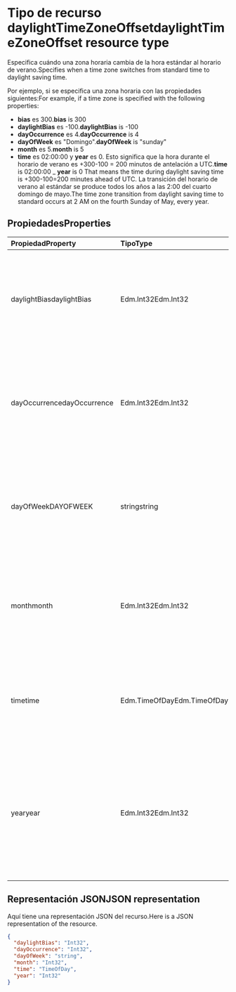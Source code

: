 # <a name="daylighttimezoneoffset-resource-type"></a><span data-ttu-id="38e14-101">Tipo de recurso daylightTimeZoneOffset</span><span class="sxs-lookup"><span data-stu-id="38e14-101">daylightTimeZoneOffset resource type</span></span>

<span data-ttu-id="38e14-102">Especifica cuándo una zona horaria cambia de la hora estándar al horario de verano.</span><span class="sxs-lookup"><span data-stu-id="38e14-102">Specifies when a time zone switches from standard time to daylight saving time.</span></span>

<span data-ttu-id="38e14-103">Por ejemplo, si se especifica una zona horaria con las propiedades siguientes:</span><span class="sxs-lookup"><span data-stu-id="38e14-103">For example, if a time zone is specified with the following properties:</span></span>

- <span data-ttu-id="38e14-104">**bias** es 300.</span><span class="sxs-lookup"><span data-stu-id="38e14-104">**bias** is 300</span></span>
- <span data-ttu-id="38e14-105">**daylightBias** es -100.</span><span class="sxs-lookup"><span data-stu-id="38e14-105">**daylightBias** is -100</span></span>
- <span data-ttu-id="38e14-106">**dayOccurrence** es 4.</span><span class="sxs-lookup"><span data-stu-id="38e14-106">**dayOccurrence** is 4</span></span>
- <span data-ttu-id="38e14-107">**dayOfWeek** es "Domingo".</span><span class="sxs-lookup"><span data-stu-id="38e14-107">**dayOfWeek** is "sunday"</span></span>
- <span data-ttu-id="38e14-108">**month** es 5.</span><span class="sxs-lookup"><span data-stu-id="38e14-108">**month** is 5</span></span>
- <span data-ttu-id="38e14-109">**time** es 02:00:00 y **year** es 0. Esto significa que la hora durante el horario de verano es +300-100 = 200 minutos de antelación a UTC.</span><span class="sxs-lookup"><span data-stu-id="38e14-109">**time** is 02:00:00 _ **year** is 0 That means the time during daylight saving time is +300-100=200 minutes ahead of UTC.</span></span> <span data-ttu-id="38e14-110">La transición del horario de verano al estándar se produce todos los años a las 2:00 del cuarto domingo de mayo.</span><span class="sxs-lookup"><span data-stu-id="38e14-110">The time zone transition from daylight saving time to standard occurs at 2 AM on the fourth Sunday of May, every year.</span></span>


## <a name="properties"></a><span data-ttu-id="38e14-111">Propiedades</span><span class="sxs-lookup"><span data-stu-id="38e14-111">Properties</span></span>
| <span data-ttu-id="38e14-112">Propiedad</span><span class="sxs-lookup"><span data-stu-id="38e14-112">Property</span></span>     | <span data-ttu-id="38e14-113">Tipo</span><span class="sxs-lookup"><span data-stu-id="38e14-113">Type</span></span>   |<span data-ttu-id="38e14-114">Descripción</span><span class="sxs-lookup"><span data-stu-id="38e14-114">Description</span></span>|
|:---------------|:--------|:----------|
| <span data-ttu-id="38e14-115">daylightBias</span><span class="sxs-lookup"><span data-stu-id="38e14-115">daylightBias</span></span> | <span data-ttu-id="38e14-116">Edm.Int32</span><span class="sxs-lookup"><span data-stu-id="38e14-116">Edm.Int32</span></span> | <span data-ttu-id="38e14-117">Diferencia horaria con respecto a la hora universal coordinada (UTC) durante el horario de verano.</span><span class="sxs-lookup"><span data-stu-id="38e14-117">The time offset from Coordinated Universal Time (UTC) for daylight saving time.</span></span> <span data-ttu-id="38e14-118">Este valor está en minutos.</span><span class="sxs-lookup"><span data-stu-id="38e14-118">This value is in points.</span></span>  |
| <span data-ttu-id="38e14-119">dayOccurrence</span><span class="sxs-lookup"><span data-stu-id="38e14-119">dayOccurrence</span></span> | <span data-ttu-id="38e14-120">Edm.Int32</span><span class="sxs-lookup"><span data-stu-id="38e14-120">Edm.Int32</span></span> | <span data-ttu-id="38e14-121">Representa la enésima repetición del día de la semana en que se produce la transición de la hora estándar al horario de verano.</span><span class="sxs-lookup"><span data-stu-id="38e14-121">Represents the nth occurrence of the day of week that the transition from standard time to daylight saving time occurs.</span></span> |
| <span data-ttu-id="38e14-122">dayOfWeek</span><span class="sxs-lookup"><span data-stu-id="38e14-122">DAYOFWEEK</span></span> | <span data-ttu-id="38e14-123">string</span><span class="sxs-lookup"><span data-stu-id="38e14-123">string</span></span> | <span data-ttu-id="38e14-124">Representa el día de la semana en el que se produce la transición de la hora estándar al horario de verano.</span><span class="sxs-lookup"><span data-stu-id="38e14-124">Represents the day of the week when the transition from standard time to daylight saving time occurs.</span></span> |
| <span data-ttu-id="38e14-125">month</span><span class="sxs-lookup"><span data-stu-id="38e14-125">month</span></span> | <span data-ttu-id="38e14-126">Edm.Int32</span><span class="sxs-lookup"><span data-stu-id="38e14-126">Edm.Int32</span></span> | <span data-ttu-id="38e14-127">Representa el mes del año en el que se produce la transición de la hora estándar al horario de verano.</span><span class="sxs-lookup"><span data-stu-id="38e14-127">Represents the month of the year when the transition from standard time to daylight saving time occurs.</span></span> |
| <span data-ttu-id="38e14-128">time</span><span class="sxs-lookup"><span data-stu-id="38e14-128">time</span></span> | <span data-ttu-id="38e14-129">Edm.TimeOfDay</span><span class="sxs-lookup"><span data-stu-id="38e14-129">Edm.TimeOfDay</span></span> | <span data-ttu-id="38e14-130">Representa la hora del día en la que se produce la transición de la hora estándar al horario de verano.</span><span class="sxs-lookup"><span data-stu-id="38e14-130">Represents the time of day when the transition from standard time to daylight saving time occurs.</span></span> |
| <span data-ttu-id="38e14-131">year</span><span class="sxs-lookup"><span data-stu-id="38e14-131">year</span></span> | <span data-ttu-id="38e14-132">Edm.Int32</span><span class="sxs-lookup"><span data-stu-id="38e14-132">Edm.Int32</span></span> | <span data-ttu-id="38e14-133">Representa la frecuencia en términos de años con que se produce el cambio de la hora estándar al horario de verano.</span><span class="sxs-lookup"><span data-stu-id="38e14-133">Represents how frequently in terms of years the change from standard time to daylight saving time occurs.</span></span> <span data-ttu-id="38e14-134">Por ejemplo, un valor 0 significa todos los años.</span><span class="sxs-lookup"><span data-stu-id="38e14-134">For example, a value of 0 means every year.</span></span>|


## <a name="json-representation"></a><span data-ttu-id="38e14-135">Representación JSON</span><span class="sxs-lookup"><span data-stu-id="38e14-135">JSON representation</span></span>

<span data-ttu-id="38e14-136">Aquí tiene una representación JSON del recurso.</span><span class="sxs-lookup"><span data-stu-id="38e14-136">Here is a JSON representation of the resource.</span></span>

<!-- {
  "blockType": "resource",
  "optionalProperties": [

  ],
  "@odata.type": "microsoft.graph.daylightTimeZoneOffset"
}-->

```json
{
  "daylightBias": "Int32",
  "dayOccurrence": "Int32",
  "dayOfWeek": "string",
  "month": "Int32",
  "time": "TimeOfDay",
  "year": "Int32"
}

```

<!-- uuid: 8fcb5dbc-d5aa-4681-8e31-b001d5168d79
2015-10-25 14:57:30 UTC -->
<!-- {
  "type": "#page.annotation",
  "description": "daylightTimeZoneOffset resource",
  "keywords": "",
  "section": "documentation",
  "tocPath": ""
}-->